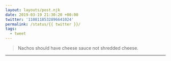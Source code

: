 ```yaml
---
layout: layouts/post.njk
date: 2019-03-19 21:30:20 +00:00
twitter: '1108118532896641024'
permalink: /status/{{ twitter }}/
tags: 
  - tweet
---
```


> Nachos should have cheese sauce not shredded cheese.

---
